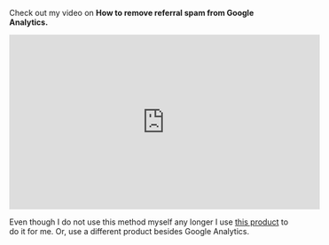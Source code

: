 Check out my video on **How to remove referral spam from Google Analytics.**

<iframe width="560" height="315" src="https://www.youtube.com/embed/2t3AJPNv95w" frameborder="0" allowfullscreen></iframe>

Even though I do not use this method myself any longer I use [this product](https://www.paveai.com/referrer-spam-remover/) to do it for me. Or, use a different product besides Google Analytics.
